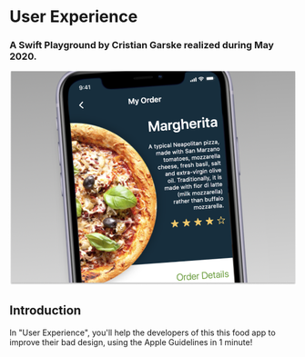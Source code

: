 # User Experience

### A Swift Playground by Cristian Garske realized during May 2020.

![User Experience Cover](PlaygroundIcon.png)


## Introduction

In "User Experience", you'll help the developers of this this food app to improve their bad design, using the Apple Guidelines in 1 minute!
